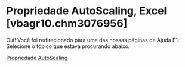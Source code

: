 
# Propriedade AutoScaling, Excel [vbagr10.chm3076956]

Olá! Você foi redirecionado para uma das nossas páginas de Ajuda F1. Selecione o tópico que estava procurando abaixo.

[Propriedade AutoScaling](http://msdn.microsoft.com/library/f132291c-e356-eea5-0ef5-0e4def8d4832%28Office.15%29.aspx)
